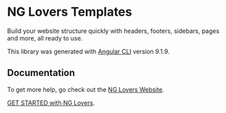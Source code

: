 # NG Lovers Templates

Build your website structure quickly with headers, footers, sidebars, pages and more, all ready to use.

This library was generated with [Angular CLI](https://github.com/angular/angular-cli) version 9.1.9.

## Documentation

To get more help, go check out the [NG Lovers Website](https://ngs2.github.io).

[GET STARTED with NG Lovers](https://ngs2.github.io/get-started-templates).
